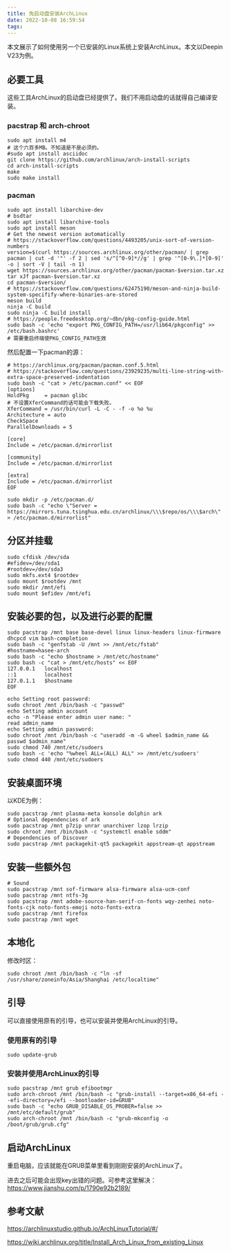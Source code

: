 ```yaml
---
title: 免启动盘安装ArchLinux
date: 2022-10-08 16:59:54
tags:
---
```


本文展示了如何使用另一个已安装的Linux系统上安装ArchLinux。本文以Deepin V23为例。

## 必要工具

这些工具ArchLinux的启动盘已经提供了。我们不用启动盘的话就得自己编译安装。

### pacstrap 和 arch-chroot

```shell
sudo apt install m4
# 这个六百多MB。不知道是不是必须的。
#sudo apt install asciidoc
git clone https://github.com/archlinux/arch-install-scripts
cd arch-install-scripts
make
sudo make install
```

### pacman

```shell
sudo apt install libarchive-dev
# bsdtar
sudo apt install libarchive-tools
sudo apt install meson
# Get the newest version automatically
# https://stackoverflow.com/questions/4493205/unix-sort-of-version-numbers
version=$(curl https://sources.archlinux.org/other/pacman/ | grep pacman | cut -d '"' -f 2 | sed 's/^[^0-9]*//g' | grep '^[0-9\.]*[0-9]' -o | sort -V | tail -n 1)
wget https://sources.archlinux.org/other/pacman/pacman-$version.tar.xz
tar xJf pacman-$version.tar.xz
cd pacman-$version/
# https://stackoverflow.com/questions/62475190/meson-and-ninja-build-system-specifify-where-binaries-are-stored
meson build
ninja -C build
sudo ninja -C build install
# https://people.freedesktop.org/~dbn/pkg-config-guide.html
sudo bash -c 'echo "export PKG_CONFIG_PATH=/usr/lib64/pkgconfig" >> /etc/bash.bashrc'
# 需要重启终端使PKG_CONFIG_PATH生效
```

然后配置一下pacman的源：

```shell
# https://archlinux.org/pacman/pacman.conf.5.html
# https://stackoverflow.com/questions/23929235/multi-line-string-with-extra-space-preserved-indentation
sudo bash -c "cat > /etc/pacman.conf" << EOF
[options]
HoldPkg     = pacman glibc
# 不设置XferCommand的话可能会下载失败。
XferCommand = /usr/bin/curl -L -C - -f -o %o %u
Architecture = auto
CheckSpace
ParallelDownloads = 5

[core]
Include = /etc/pacman.d/mirrorlist

[community]
Include = /etc/pacman.d/mirrorlist

[extra]
Include = /etc/pacman.d/mirrorlist
EOF

sudo mkdir -p /etc/pacman.d/
sudo bash -c "echo \"Server = https://mirrors.tuna.tsinghua.edu.cn/archlinux/\\\$repo/os/\\\$arch\" > /etc/pacman.d/mirrorlist"
```

## 分区并挂载

```shell
sudo cfdisk /dev/sda
#efidev=/dev/sda1
#rootdev=/dev/sda3
sudo mkfs.ext4 $rootdev
sudo mount $rootdev /mnt
sudo mkdir /mnt/efi
sudo mount $efidev /mnt/efi
```

## 安装必要的包，以及进行必要的配置

```shell
sudo pacstrap /mnt base base-devel linux linux-headers linux-firmware dhcpcd vim bash-completion
sudo bash -c "genfstab -U /mnt >> /mnt/etc/fstab"
#hostname=hasee-arch
sudo bash -c "echo $hostname > /mnt/etc/hostname"
sudo bash -c "cat > /mnt/etc/hosts" << EOF
127.0.0.1   localhost
::1         localhost
127.0.1.1   $hostname
EOF

echo Setting root password:
sudo chroot /mnt /bin/bash -c "passwd"
echo Setting admin account
echo -n "Please enter admin user name: "
read admin_name
echo Setting admin password:
sudo chroot /mnt /bin/bash -c "useradd -m -G wheel $admin_name && passwd $admin_name"
sudo chmod 740 /mnt/etc/sudoers
sudo bash -c 'echo "%wheel ALL=(ALL) ALL" >> /mnt/etc/sudoers'
sudo chmod 440 /mnt/etc/sudoers
```

## 安装桌面环境

以KDE为例：

```shell
sudo pacstrap /mnt plasma-meta konsole dolphin ark
# Optional dependencies of ark
sudo pacstrap /mnt p7zip unrar unarchiver lzop lrzip
sudo chroot /mnt /bin/bash -c "systemctl enable sddm"
# Dependencies of Discover
sudo pacstrap /mnt packagekit-qt5 packagekit appstream-qt appstream
```

## 安装一些额外包

```shell
# Sound
sudo pacstrap /mnt sof-firmware alsa-firmware alsa-ucm-conf
sudo pacstrap /mnt ntfs-3g
sudo pacstrap /mnt adobe-source-han-serif-cn-fonts wqy-zenhei noto-fonts-cjk noto-fonts-emoji noto-fonts-extra
sudo pacstrap /mnt firefox
sudo pacstrap /mnt wget
```

## 本地化

修改时区：

```shell
sudo chroot /mnt /bin/bash -c "ln -sf /usr/share/zoneinfo/Asia/Shanghai /etc/localtime"
```

## 引导

可以直接使用原有的引导，也可以安装并使用ArchLinux的引导。

### 使用原有的引导

```shell
sudo update-grub
```

### 安装并使用ArchLinux的引导

```shell
sudo pacstrap /mnt grub efibootmgr
sudo arch-chroot /mnt /bin/bash -c "grub-install --target=x86_64-efi --efi-directory=/efi --bootloader-id=GRUB"
sudo bash -c "echo GRUB_DISABLE_OS_PROBER=false >> /mnt/etc/default/grub"
sudo arch-chroot /mnt /bin/bash -c "grub-mkconfig -o /boot/grub/grub.cfg"
```

## 启动ArchLinux

重启电脑，应该就能在GRUB菜单里看到刚刚安装的ArchLinux了。

进去之后可能会出现key出错的问题。可参考这里解决：<https://www.jianshu.com/p/1790e92b2189/>

## 参考文献

<https://archlinuxstudio.github.io/ArchLinuxTutorial/#/>

<https://wiki.archlinux.org/title/Install_Arch_Linux_from_existing_Linux>
